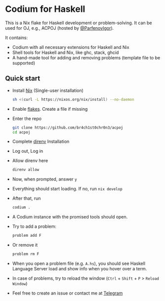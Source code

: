 # Codium for Haskell

This is a Nix flake for Haskell development or problem-solving. It can be used for OJ, e.g., ACPOJ (hosted by [@ParfenovIgor](https://github.com/ParfenovIgor)).

It contains:
- Codium with all necessary extensions for Haskell and Nix
- Shell tools for Haskell and Nix, like ghc, stack, ghcid
- A hand-made tool for adding and removing problems (template file to be supported)

## Quick start

- Install [Nix](https://nixos.org/download.html) (Single-user installation)
  ```sh
  sh <(curl -L https://nixos.org/nix/install) --no-daemon
  ```

- Enable [flakes](https://nixos.wiki/wiki/Flakes#Permanent). Create a file if missing

- Enter the repo
  ```sh
  git clone https://github.com/br4ch1st0chr0n3/acpoj
  cd acpoj
  ```

- Complete [direnv](https://direnv.net/docs/installation.html#from-system-packages) Installation

- Log out, Log in

- Allow direnv here
  ```sh
  direnv allow
  ```

- Now, when prompted, answer `y`

- Everything should start loading. If no, run `nix develop`

- After that, run
  ```sh
  codium .
  ```

- A Codium instance with the promised tools should open.

- Try to add a problem:
  ```sh
  problem add F
  ```

- Or remove it
  ```sh
  problem rm F
  ```

- When you open a problem file (e.g. `A.hs`), you should see Haskell Language Server load and show info when you hover over a term.

- In case of problems, try to reload the window (`Ctrl` + `Shift` + `P` > `Reload Window`)

- Feel free to create an issue or contact me at [Telegram](https://daniladanko.t.me)